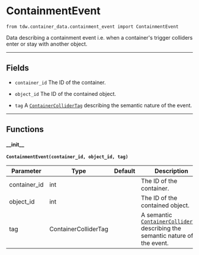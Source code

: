 # ContainmentEvent

`from tdw.container_data.containment_event import ContainmentEvent`

Data describing a containment event i.e. when a container's trigger colliders enter or stay with another object.

***

## Fields

- `container_id` The ID of the container.

- `object_id` The ID of the contained object.

- `tag` A [`ContainerColliderTag`](container_collider_tag.md) describing the semantic nature of the event.

***

## Functions

#### \_\_init\_\_

**`ContainmentEvent(container_id, object_id, tag)`**

| Parameter | Type | Default | Description |
| --- | --- | --- | --- |
| container_id |  int |  | The ID of the container. |
| object_id |  int |  | The ID of the contained object. |
| tag |  ContainerColliderTag |  | A semantic [`ContainerColliderTag`](container_collider_tag.md) describing the semantic nature of the event. |

